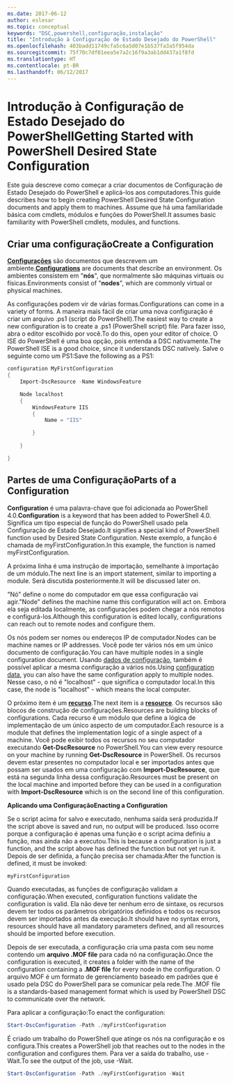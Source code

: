 ```yaml
---
ms.date: 2017-06-12
author: eslesar
ms.topic: conceptual
keywords: "DSC,powershell,configuração,instalação"
title: "Introdução à Configuração de Estado Desejado do PowerShell"
ms.openlocfilehash: 403badd11749cfa5c6a5d07e1b537fa3a5f954da
ms.sourcegitcommit: 75f70c7df01eea5e7a2c16f9a3ab1dd437a1f8fd
ms.translationtype: HT
ms.contentlocale: pt-BR
ms.lasthandoff: 06/12/2017
---
```

# <a name="getting-started-with-powershell-desired-state-configuration"></a><span data-ttu-id="1403d-103">Introdução à Configuração de Estado Desejado do PowerShell</span><span class="sxs-lookup"><span data-stu-id="1403d-103">Getting Started with PowerShell Desired State Configuration</span></span> #

<span data-ttu-id="1403d-104">Este guia descreve como começar a criar documentos de Configuração de Estado Desejado do PowerShell e aplicá-los aos computadores.</span><span class="sxs-lookup"><span data-stu-id="1403d-104">This guide describes how to begin creating PowerShell Desired State Configuration documents and apply them to machines.</span></span> <span data-ttu-id="1403d-105">Assume que há uma familiaridade básica com cmdlets, módulos e funções do PowerShell.</span><span class="sxs-lookup"><span data-stu-id="1403d-105">It assumes basic familiarity with PowerShell cmdlets, modules, and functions.</span></span> 


## <a name="create-a-configuration"></a><span data-ttu-id="1403d-106">Criar uma configuração</span><span class="sxs-lookup"><span data-stu-id="1403d-106">Create a Configuration</span></span> ##

<span data-ttu-id="1403d-107">[**Configurações**](https://msdn.microsoft.com/en-us/powershell/dsc/configurations) são documentos que descrevem um ambiente.</span><span class="sxs-lookup"><span data-stu-id="1403d-107">[**Configurations**](https://msdn.microsoft.com/en-us/powershell/dsc/configurations) are documents that describe an environment.</span></span> <span data-ttu-id="1403d-108">Os ambientes consistem em "**nós**", que normalmente são máquinas virtuais ou físicas.</span><span class="sxs-lookup"><span data-stu-id="1403d-108">Environments consist of "**nodes**", which are commonly virtual or physical machines.</span></span> 

<span data-ttu-id="1403d-109">As configurações podem vir de várias formas.</span><span class="sxs-lookup"><span data-stu-id="1403d-109">Configurations can come in a variety of forms.</span></span> <span data-ttu-id="1403d-110">A maneira mais fácil de criar uma nova configuração é criar um arquivo .ps1 (script do PowerShell).</span><span class="sxs-lookup"><span data-stu-id="1403d-110">The easiest way to create a new configuration is to create a .ps1 (PowerShell script) file.</span></span> <span data-ttu-id="1403d-111">Para fazer isso, abra o editor escolhido por você.</span><span class="sxs-lookup"><span data-stu-id="1403d-111">To do this, open your editor of choice.</span></span> <span data-ttu-id="1403d-112">O ISE do PowerShell é uma boa opção, pois entenda a DSC nativamente.</span><span class="sxs-lookup"><span data-stu-id="1403d-112">The PowerShell ISE is a good choice, since it understands DSC natively.</span></span> <span data-ttu-id="1403d-113">Salve o seguinte como um PS1:</span><span class="sxs-lookup"><span data-stu-id="1403d-113">Save the following as a PS1:</span></span>

```powershell
configuration MyFirstConfiguration
{
    Import-DscResource -Name WindowsFeature

    Node localhost
    {
        WindowsFeature IIS
        {
            Name = "IIS"

        }
        
    }

}
```
## <a name="parts-of-a-configuration"></a><span data-ttu-id="1403d-114">Partes de uma Configuração</span><span class="sxs-lookup"><span data-stu-id="1403d-114">Parts of a Configuration</span></span> ##
<span data-ttu-id="1403d-115">**Configuration** é uma palavra-chave que foi adicionada ao PowerShell 4.0.</span><span class="sxs-lookup"><span data-stu-id="1403d-115">**Configuration** is a keyword that has been added to PowerShell 4.0.</span></span> <span data-ttu-id="1403d-116">Significa um tipo especial de função do PowerShell usado pela Configuração de Estado Desejado.</span><span class="sxs-lookup"><span data-stu-id="1403d-116">It signifies a special kind of PowerShell function used by Desired State Configuration.</span></span> <span data-ttu-id="1403d-117">Neste exemplo, a função é chamada de myFirstConfiguration.</span><span class="sxs-lookup"><span data-stu-id="1403d-117">In this example, the function is named myFirstConfiguration.</span></span> 

<span data-ttu-id="1403d-118">A próxima linha é uma instrução de importação, semelhante à importação de um módulo.</span><span class="sxs-lookup"><span data-stu-id="1403d-118">The next line is an import statement, similar to importing a module.</span></span> <span data-ttu-id="1403d-119">Será discutida posteriormente.</span><span class="sxs-lookup"><span data-stu-id="1403d-119">It will be discussed later on.</span></span>

<span data-ttu-id="1403d-120">"Nó" define o nome do computador em que essa configuração vai agir.</span><span class="sxs-lookup"><span data-stu-id="1403d-120">"Node" defines the machine name this configuration will act on.</span></span> <span data-ttu-id="1403d-121">Embora ela seja editada localmente, as configurações podem chegar a nós remotos e configurá-los.</span><span class="sxs-lookup"><span data-stu-id="1403d-121">Although this configuration is edited locally, configurations can reach out to remote nodes and configure them.</span></span> 

<span data-ttu-id="1403d-122">Os nós podem ser nomes ou endereços IP de computador.</span><span class="sxs-lookup"><span data-stu-id="1403d-122">Nodes can be machine names or IP addresses.</span></span> <span data-ttu-id="1403d-123">Você pode ter vários nós em um único documento de configuração.</span><span class="sxs-lookup"><span data-stu-id="1403d-123">You can have multiple nodes in a single configuration document.</span></span> <span data-ttu-id="1403d-124">Usando [dados de configuração](https://msdn.microsoft.com/en-us/powershell/dsc/configdata), também é possível aplicar a mesma configuração a vários nós.</span><span class="sxs-lookup"><span data-stu-id="1403d-124">Using [configuration data](https://msdn.microsoft.com/en-us/powershell/dsc/configdata), you can also have the same configuration apply to multiple nodes.</span></span> <span data-ttu-id="1403d-125">Nesse caso, o nó é "localhost" - que significa o computador local.</span><span class="sxs-lookup"><span data-stu-id="1403d-125">In this case, the node is "localhost" - which means the local computer.</span></span> 

<span data-ttu-id="1403d-126">O próximo item é um [**recurso**](https://msdn.microsoft.com/en-us/powershell/dsc/resources).</span><span class="sxs-lookup"><span data-stu-id="1403d-126">The next item is a [**resource**](https://msdn.microsoft.com/en-us/powershell/dsc/resources).</span></span> <span data-ttu-id="1403d-127">Os recursos são blocos de construção de configurações.</span><span class="sxs-lookup"><span data-stu-id="1403d-127">Resources are building blocks of configurations.</span></span> <span data-ttu-id="1403d-128">Cada recurso é um módulo que define a lógica de implementação de um único aspecto de um computador.</span><span class="sxs-lookup"><span data-stu-id="1403d-128">Each resource is a module that defines the implementation logic of a single aspect of a machine.</span></span> <span data-ttu-id="1403d-129">Você pode exibir todos os recursos no seu computador executando **Get-DscResource** no PowerShell.</span><span class="sxs-lookup"><span data-stu-id="1403d-129">You can view every resource on your machine by running **Get-DscResource** in PowerShell.</span></span> <span data-ttu-id="1403d-130">Os recursos devem estar presentes no computador local e ser importados antes que possam ser usados em uma configuração com **Import-DscResource**, que está na segunda linha dessa configuração.</span><span class="sxs-lookup"><span data-stu-id="1403d-130">Resources must be present on the local machine and imported before they can be used in a configuration with **Import-DscResource** which is on the second line of this configuration.</span></span> 

<span data-ttu-id="1403d-131">**Aplicando uma Configuração**</span><span class="sxs-lookup"><span data-stu-id="1403d-131">**Enacting a Configuration**</span></span>

<span data-ttu-id="1403d-132">Se o script acima for salvo e executado, nenhuma saída será produzida.</span><span class="sxs-lookup"><span data-stu-id="1403d-132">If the script above is saved and run, no output will be produced.</span></span> <span data-ttu-id="1403d-133">Isso ocorre porque a configuração é apenas uma função e o script acima definiu a função, mas ainda não a executou.</span><span class="sxs-lookup"><span data-stu-id="1403d-133">This is because a configuration is just a function, and the script above has defined the function but not yet run it.</span></span> <span data-ttu-id="1403d-134">Depois de ser definida, a função precisa ser chamada:</span><span class="sxs-lookup"><span data-stu-id="1403d-134">After the function is defined, it must be invoked:</span></span>
```powershell
myFirstConfiguration
```

<span data-ttu-id="1403d-135">Quando executadas, as funções de configuração validam a configuração.</span><span class="sxs-lookup"><span data-stu-id="1403d-135">When executed, configuration functions validate the configuration is valid.</span></span> <span data-ttu-id="1403d-136">Ela não deve ter nenhum erro de sintaxe, os recursos devem ter todos os parâmetros obrigatórios definidos e todos os recursos devem ser importados antes da execução.</span><span class="sxs-lookup"><span data-stu-id="1403d-136">It should have no syntax errors, resources should have all mandatory parameters defined, and all resources should be imported before execution.</span></span>

<span data-ttu-id="1403d-137">Depois de ser executada, a configuração cria uma pasta com seu nome contendo um **arquivo .MOF file** para cada nó na configuração.</span><span class="sxs-lookup"><span data-stu-id="1403d-137">Once the configuration is executed, it creates a folder with the name of the configuration containing a **.MOF file** for every node in the configuration.</span></span> <span data-ttu-id="1403d-138">O arquivo MOF é um formato de gerenciamento baseado em padrões que é usado pela DSC do PowerShell para se comunicar pela rede.</span><span class="sxs-lookup"><span data-stu-id="1403d-138">The .MOF file is a standards-based management format which is used by PowerShell DSC to communicate over the network.</span></span>

<span data-ttu-id="1403d-139">Para aplicar a configuração:</span><span class="sxs-lookup"><span data-stu-id="1403d-139">To enact the configuration:</span></span>
```powershell
Start-DscConfiguration -Path ./myFirstConfiguration
```
<span data-ttu-id="1403d-140">É criado um trabalho do PowerShell que atinge os nós na configuração e os configura.</span><span class="sxs-lookup"><span data-stu-id="1403d-140">This creates a PowerShell job that reaches out to the nodes in the configuration and configures them.</span></span> <span data-ttu-id="1403d-141">Para ver a saída do trabalho, use -Wait.</span><span class="sxs-lookup"><span data-stu-id="1403d-141">To see the output of the job, use -Wait.</span></span> 
```powershell
Start-DscConfiguration -Path ./myFirstConfiguration -Wait
```

